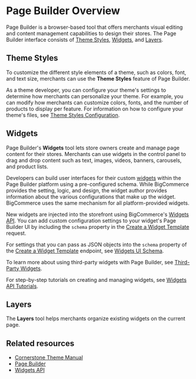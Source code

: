 # Page Builder Overview



Page Builder is a browser-based tool that offers merchants visual editing and content management capabilities to design their stores. The Page Builder interface consists of [Theme Styles](https://support.bigcommerce.com/s/article/Page-Builder#styles), [Widgets](https://support.bigcommerce.com/s/article/Page-Builder#builder), and [Layers](https://support.bigcommerce.com/s/article/Page-Builder#layers).

## Theme Styles

To customize the different style elements of a theme, such as colors, font, and text size, merchants can use the **Theme Styles** feature of Page Builder. 

As a theme developer, you can configure your theme's settings to determine how merchants can personalize your theme. For example, you can modify how merchants can customize colors, fonts, and the number of products to display per feature. For information on how to configure your theme's files, see [Theme Styles Configuration](/stencil-docs/page-builder/theme-styles-configuration). 

## Widgets

Page Builder's **Widgets** tool lets store owners create and manage page content for their stores. Merchants can use widgets in the control panel to drag and drop content such as text, images, videos, banners, carousels, and product lists. 

Developers can build user interfaces for their custom [widgets](/api-docs/store-management/widgets/overview#widgets) within the Page Builder platform using a pre-configured schema. While BigCommerce provides the setting, logic, and design, the widget author provides information about the various configurations that make up the widget. BigCommerce uses the same mechanism for all platform-provided widgets.

New widgets are injected into the storefront using BigCommerce's [Widgets API](/api-docs/store-management/widgets/overview). You can add custom configuration settings to your widget's Page Builder UI by including the `schema` property in the [Create a Widget Template](/api-reference/store-management/widgets/widget-template/createwidgettemplate) request. 

For settings that you can pass as JSON objects into the `schema` property of the [Create a Widget Template](/api-reference/store-management/widgets/widget-template/createwidgettemplate) endpoint, see [Widgets UI Schema](/stencil-docs/page-builder/widget-ui-schema).

To learn more about using third-party widgets with Page Builder, see [Third-Party Widgets](/stencil-docs/page-builder/third-party-widgets).

For step-by-step tutorials on creating and managing widgets, see [Widgets API Tutorials](/api-docs/store-management/widgets/tutorials).

## Layers

The **Layers** tool helps merchants organize existing widgets on the current page. 

## Related resources
- [Cornerstone Theme Manual](https://support.bigcommerce.com/s/article/Cornerstone-Theme-Manual)
- [Page Builder](https://support.bigcommerce.com/s/article/Page-Builder)
- [Widgets API](/api-docs/store-management/widgets/overview)

